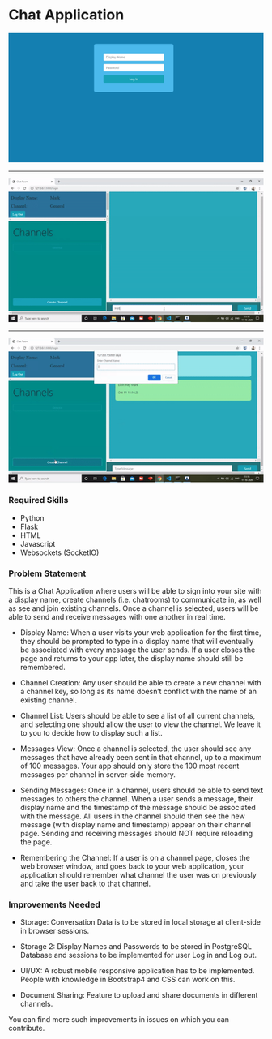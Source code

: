 # Chat Application

![Login Page](/gifs/rm1.png)
<hr>

<p align= "center" ><img src="/gifs/chat.gif" /></div>
<hr>

![Channels](/gifs/channels.gif)

### Required Skills

- Python
- Flask
- HTML
- Javascript
- Websockets (SocketIO)

### Problem Statement

This is a Chat Application where users will be able to sign into your site with a display name, create channels (i.e. chatrooms) to communicate in, as well as see and join existing channels. Once a channel is selected, users will be able to send and receive messages with one another in real time. 

- Display Name: When a user visits your web application for the first time, they should be prompted to type in a display name that will eventually be associated with every message the user sends. If a user closes the page and returns to your app later, the display name should still be remembered.

- Channel Creation: Any user should be able to create a new channel with a channel key, so long as its name doesn’t conflict with the name of an existing channel.

- Channel List: Users should be able to see a list of all current channels, and selecting one should allow the user to view the channel. We leave it to you to decide how to display such a list.

- Messages View: Once a channel is selected, the user should see any messages that have already been sent in that channel, up to a maximum of 100 messages. Your app should only store the 100 most recent messages per channel in server-side memory.

- Sending Messages: Once in a channel, users should be able to send text messages to others the channel. When a user sends a message, their display name and the timestamp of the message should be associated with the message. All users in the channel should then see the new message (with display name and timestamp) appear on their channel page. Sending and receiving messages should NOT require reloading the page.

- Remembering the Channel: If a user is on a channel page, closes the web browser window, and goes back to your web application, your application should remember what channel the user was on previously and take the user back to that channel.

### Improvements Needed

- Storage: Conversation Data is to be stored in local storage at client-side in browser sessions.

- Storage 2: Display Names and Passwords to be stored in PostgreSQL Database and sessions to be implemented for user Log in and Log out.

- UI/UX: A robust mobile responsive application has to be implemented. People with knowledge in Bootstrap4 and CSS can work on this.

- Document Sharing: Feature to upload and share documents in different channels.

You can find more such improvements in issues on which you can contribute.
